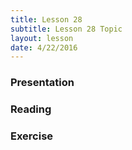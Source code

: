 ```yaml
---
title: Lesson 28
subtitle: Lesson 28 Topic
layout: lesson
date: 4/22/2016
---
```


<h3>Presentation</h3>
<h3>Reading</h3>
<h3>Exercise</h3>

